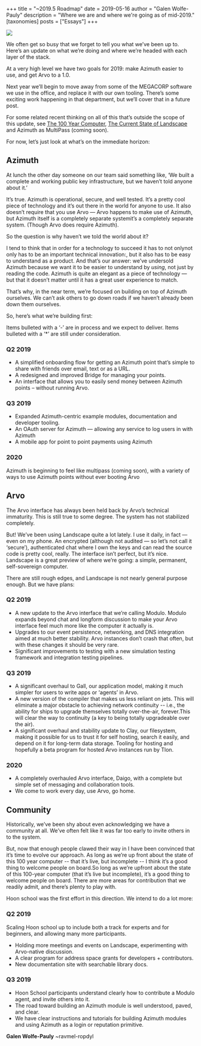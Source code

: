 +++
title = "~2019.5 Roadmap"
date = 2019-05-16
author = "Galen Wolfe-Pauly"
description = "Where we are and where we're going as of mid-2019."
[taxonomies]
posts = ["Essays"]
+++

![](https://media.urbit.org/site/posts/essays/2019-5-roadmap-1.png)

We often get so busy that we forget to tell you what we’ve been up to. Here’s an update on what we’re doing and where we’re headed with each layer of the stack. 

At a very high level we have two goals for 2019: make Azimuth easier to use, and get Arvo to a 1.0. 

Next year we’ll begin to move away from some of the MEGACORP software we use in the office, and replace it with our own tooling. There’s some exciting work happening in that department, but we’ll cover that in a future post. 

For some related recent thinking on all of this that’s outside the scope of this update, see [The 100 Year Computer](/posts/essays/the-100-year-computer/), [The Current State of Landscape](/posts/essays/the-current-state-of-landscape/) and Azimuth as MultiPass (coming soon).

For now, let’s just look at what’s on the immediate horizon:

## Azimuth

At lunch the other day someone on our team said something like, ‘We built a complete and working public key infrastructure, but we haven’t told anyone about it.’ 

It’s true. Azimuth is operational, secure, and well tested. It’s a pretty cool piece of technology and it’s out there in the world for anyone to use. It also doesn’t require that you use Arvo — Arvo happens to make use of Azimuth, but Azimuth itself is a completely separate systemit’s a completely separate system. (Though Arvo does require Azimuth). 

So the question is why haven’t we told the world about it?

I tend to think that in order for a technology to succeed it has to not onlynot only has to be an important technical  innovation:, but it also has to be easy to understand as a product. And that’s our answer: we’ve undersold Azimuth because we want it to be easier to understand by *using*, not just by reading the code. Azimuth is quite an elegant as a piece of technology — but that it doesn’t matter until it has a great user experience to match.

That’s why, in the near term, we’re focused on building on top of Azimuth ourselves. We can’t ask others to go down roads if we haven’t already been down them ourselves. 

So, here’s what we’re building first:

Items bulleted with a ‘-’ are in process and we expect to deliver. Items bulleted with a ‘*’ are still under consideration.

### Q2 2019

- A simplified onboarding flow for getting an Azimuth point that’s simple to share with friends over email, text or as a URL.
- A redesigned and improved Bridge for managing your points. 
- An interface that allows you to  easily send money between Azimuth points – without running Arvo.

### Q3 2019

- Expanded Azimuth-centric example modules, documentation and developer tooling. 
- An OAuth server for Azimuth — allowing any service to log users in with Azimuth
- A mobile app for point to point payments using Azimuth

### 2020

Azimuth is beginning to feel like multipass (coming soon), with a variety of ways to use Azimuth points without ever booting Arvo


## Arvo

The Arvo interface has always been held back by Arvo’s technical immaturity. This is still true to some degree. The system has not stabilized completely. 

But! We’ve been using Landscape quite a lot lately. I use it daily, in fact — even on my phone. An encrypted (although not audited — so let’s not call it ‘secure’), authenticated chat where I own the keys and can read the source code is pretty cool, really. The interface isn’t perfect, but it’s nice. Landscape is a great preview of where we’re going: a simple, permanent, self-sovereign computer.

There are still rough edges, and Landscape is not nearly general purpose enough. But we have plans:

### Q2 2019

- A new update to the Arvo interface that we’re calling Modulo. Modulo expands beyond chat and longform discussion to make your Arvo interface feel much more like the computer it actually is.
- Upgrades to our event persistence, networking, and DNS integration aimed at much better stability. Arvo instances don’t crash that often, but with these changes it should be very rare.
- Significant improvements to testing with a new simulation testing framework and integration testing pipelines.

### Q3 2019

- A significant overhaul to Gall, our application model, making it much simpler for users to write apps or ‘agents’ in Arvo.
- A new version of the compiler that makes us less reliant on jets. This will eliminate a major obstacle to achieving network continuity -- i.e., the ability for ships to upgrade themselves totally over-the-air, forever.This will clear the way to continuity (a key to being totally upgradeable over the air).
- A significant overhaul and stability update to Clay, our filesystem, making it possible for us to trust it for self hosting, search it easily, and depend on it for long-term data storage.
Tooling for hosting and hopefully a beta program for hosted Arvo instances run by Tlon.

### 2020

- A completely overhauled Arvo interface, Daigo, with a complete but simple set of messaging and collaboration tools.
- We come to work every day, use Arvo, go home. 

## Community

Historically, we’ve been shy about even acknowledging we have a community at all. We’ve often felt like it was far too early to invite others in to the system.

But, now that enough people clawed their way in I have been convinced that it’s time to evolve our approach. As long as we’re up front about the state of this 100 year computer -- that it’s live, but incomplete -- I think it’s a good thing to welcome people on board.So long as we’re upfront about the state of this 100-year computer (that it’s live but incomplete), it’s a good thing to welcome people on board. There are more areas for contribution that we readily admit, and there’s plenty to play with.

Hoon school was the first effort in this direction. We intend to do a lot more:

### Q2 2019

Scaling Hoon school up to include both a track for experts and for beginners, and allowing many more participants.

- Holding more meetings and events on Landscape, experimenting with Arvo-native discussion.
- A clear program for address space grants for developers + contributors.
- New documentation site with searchable library docs.

### Q3 2019

- Hoon School participants understand clearly how to contribute a Modulo agent, and invite others into it.
- The road toward building an Azimuth module is well understood, paved, and clear.
- We have clear instructions and tutorials for building Azimuth modules and using Azimuth as a login or reputation primitive.

**Galen Wolfe-Pauly** ~ravmel-ropdyl